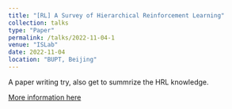 ```yaml
---
title: "[RL] A Survey of Hierarchical Reinforcement Learning"
collection: talks
type: "Paper"
permalink: /talks/2022-11-04-1
venue: "ISLab"
date: 2022-11-04
location: "BUPT, Beijing"
---
```

A paper writing try, also get to summrize the HRL knowledge.

[More information here](https://www.yuque.com/liujiarun-kfs4n/blblwd/sgrme5?singleDoc)
